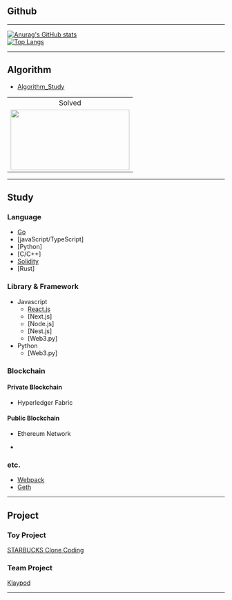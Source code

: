 ## Github

---

[![Anurag's GitHub stats](https://github-readme-stats.vercel.app/api?username=fdongfdong&theme=synthwave)](https://github.com/anuraghazra/github-readme-stats)
<br>
[![Top Langs](https://github-readme-stats.vercel.app/api/top-langs/?username=fdongfdong)](https://github.com/anuraghazra/github-readme-stats)

---


## Algorithm

- [Algorithm_Study](https://github.com/FdongFdong/algorithm)

<table>
<!--     <td align="center">Github</td> -->
    <td align="center">Solved</td>
    <tr>
<!--         <td height="140px"> <a href="https://github.com/abnormal5626"><img src="https://avatars.githubusercontent.com/u/4595546?s=460&v=4" width="140px" /></a> </td> -->
        <td height="140px"> <a href="https://solved.ac/abnormal5626"><img height="140px" width="275px" src="http://mazassumnida.wtf/api/v2/generate_badge?boj=abnormal5626" /></a> </td>
    </tr>
</table>

---

## Study

### Language

- [Go](https://github.com/FDongFDong/go_language_practice)
- [javaScript/TypeScript]
- [Python]
- [C/C++]
- [Solidity](https://github.com/FDongFDong/solidity_practice)
- [Rust]

### Library & Framework

- Javascript
  - [React.js](https://github.com/FdongFdong/react_practice)
  - [Next.js]
  - [Node.js]
  - [Nest.js]
  - [Web3.py]
- Python
  - [Web3.py]

### Blockchain

#### Private Blockchain

- Hyperledger Fabric

#### Public Blockchain

- Ethereum Network

-
### etc.

- [Webpack](https://github.com/FdongFdong/webpack_practice)
- [Geth](https://github.com/FDongFDong/go-ethereum-practice#readme)

---

## Project

### Toy Project

[STARBUCKS Clone Coding](https://github.com/FDongFDong/STARTBUCKS/blob/main/README.md)

### Team Project

[Klaypod](https://github.com/FDongFDong/Klaypod)

___
